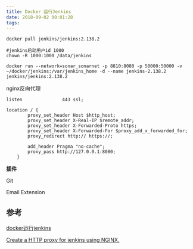 ```yaml
---
title: Docker 运行Jenkins
date: 2018-09-02 00:01:28
tags:
---
```


```shell
docker pull jenkins/jenkins:2.138.2

#jenkins启动用户id 1000
chown -R 1000:1000 /data/jenkins

docker run --network=sonar_sonarnet -p 8810:8080 -p 50000:50000 -v ~/docker/jenkins:/var/jenkins_home -d --name jenkins-2.138.2 jenkins/jenkins:2.138.2 
```

nginx反向代理

```nginx
listen               443 ssl;

location / {
        proxy_set_header Host $http_host;
        proxy_set_header X-Real-IP $remote_addr;
        proxy_set_header X-Forwarded-Proto https;
        proxy_set_header X-Forwarded-For $proxy_add_x_forwarded_for;
        proxy_redirect http:// https://;

        add_header Pragma "no-cache";
        proxy_pass http://127.0.0.1:8080;
    }
```

**插件**

Git

Email Extension



## 参考

[docker运行jenkins](https://www.jianshu.com/p/3671eb8de971)

[Create a HTTP proxy for jenkins using NGINX.](https://gist.github.com/rdegges/913102)